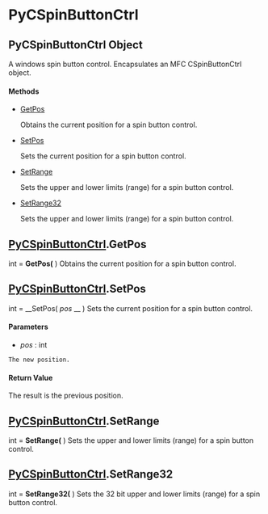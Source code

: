 # PyCSpinButtonCtrl

## PyCSpinButtonCtrl Object

A windows spin button control.  Encapsulates an MFC CSpinButtonCtrl object.

#### Methods


  - [GetPos](PyCSpinButtonCtrl.md#pycspinbuttonctrlgetpos)

    Obtains the current position for a spin button control.&nbsp;

  - [SetPos](PyCSpinButtonCtrl.md#pycspinbuttonctrlsetpos)

    Sets the current position for a spin button control.&nbsp;

  - [SetRange](PyCSpinButtonCtrl.md#pycspinbuttonctrlsetrange)

    Sets the upper and lower limits (range) for a spin button control.&nbsp;

  - [SetRange32](PyCSpinButtonCtrl.md#pycspinbuttonctrlsetrange32)

    Sets the upper and lower limits (range) for a spin button control.&nbsp;

## [PyCSpinButtonCtrl](#pycspinbuttonctrl).GetPos

int = __GetPos(__ )
Obtains the current position for a spin button control.

## [PyCSpinButtonCtrl](#pycspinbuttonctrl).SetPos

int = __SetPos( *pos* __ )
Sets the current position for a spin button control.

#### Parameters


  -  *pos* : int

    The new position.

#### Return Value
The result is the previous position.

## [PyCSpinButtonCtrl](#pycspinbuttonctrl).SetRange

int = __SetRange(__ )
Sets the upper and lower limits (range) for a spin button control.

## [PyCSpinButtonCtrl](#pycspinbuttonctrl).SetRange32

int = __SetRange32(__ )
Sets the 32 bit upper and lower limits (range) for a spin button control.